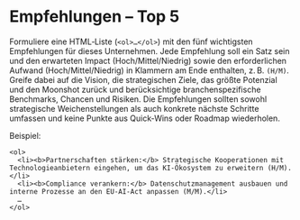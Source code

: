 # Empfehlungen – Top 5

Formuliere eine HTML‑Liste (`<ol>…</ol>`) mit den fünf wichtigsten Empfehlungen für dieses Unternehmen. Jede Empfehlung soll ein Satz sein und den erwarteten Impact (Hoch/Mittel/Niedrig) sowie den erforderlichen Aufwand (Hoch/Mittel/Niedrig) in Klammern am Ende enthalten, z. B. `(H/M)`. Greife dabei auf die Vision, die strategischen Ziele, das größte Potenzial und den Moonshot zurück und berücksichtige branchenspezifische Benchmarks, Chancen und Risiken. Die Empfehlungen sollten sowohl strategische Weichenstellungen als auch konkrete nächste Schritte umfassen und keine Punkte aus Quick‑Wins oder Roadmap wiederholen.

Beispiel:

```
<ol>
  <li><b>Partnerschaften stärken:</b> Strategische Kooperationen mit Technologieanbietern eingehen, um das KI‑Ökosystem zu erweitern (H/M).</li>
  <li><b>Compliance verankern:</b> Datenschutzmanagement ausbauen und interne Prozesse an den EU-AI-Act anpassen (M/M).</li>
  …
</ol>
```